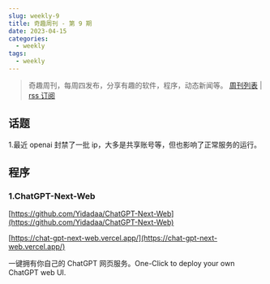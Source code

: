 ```yaml
---
slug: weekly-9
title: 奇趣周刊 - 第 9 期
date: 2023-04-15
categories:
  - weekly
tags:
  - weekly
---
```


> 奇趣周刊，每周四发布，分享有趣的软件，程序，动态新闻等。 [周刊列表](/categories/weekly/) | [rss 订阅](/categories/weekly/index.xml)  

## 话题

1.最近 openai 封禁了一批 ip，大多是共享账号等，但也影响了正常服务的运行。

## 程序

### 1.ChatGPT-Next-Web

[https://github.com/Yidadaa/ChatGPT-Next-Web](https://github.com/Yidadaa/ChatGPT-Next-Web)

[https://chat-gpt-next-web.vercel.app/](https://chat-gpt-next-web.vercel.app/)

一键拥有你自己的 ChatGPT 网页服务。One-Click to deploy your own ChatGPT web UI.
